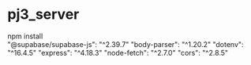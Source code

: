 # pj3_server

npm install  
"@supabase/supabase-js": "^2.39.7"
"body-parser": "^1.20.2"
"dotenv": "^16.4.5"
"express": "^4.18.3"
"node-fetch": "^2.7.0"
"cors": "^2.8.5"
